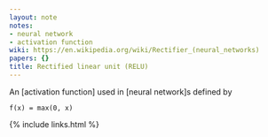 ```yaml
---
layout: note
notes:
- neural network
- activation function
wiki: https://en.wikipedia.org/wiki/Rectifier_(neural_networks)
papers: {}
title: Rectified linear unit (RELU)
---
```


An [activation function] used in [neural network]s defined by

    f(x) = max(0, x)


{% include links.html %}

